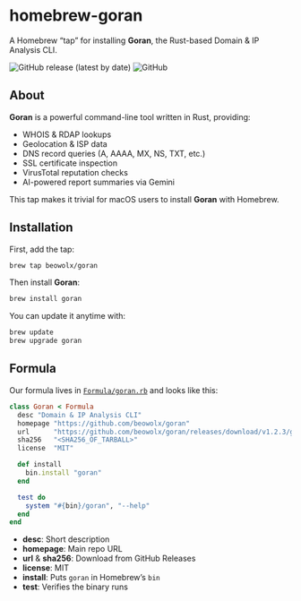 # homebrew-goran

A Homebrew “tap” for installing **Goran**, the Rust-based Domain & IP Analysis CLI.

![GitHub release (latest by date)](https://img.shields.io/github/v/release/beowolx/homebrew-goran)
![GitHub](https://img.shields.io/github/license/beowolx/homebrew-goran)

## About

**Goran** is a powerful command-line tool written in Rust, providing:

- WHOIS & RDAP lookups
- Geolocation & ISP data
- DNS record queries (A, AAAA, MX, NS, TXT, etc.)
- SSL certificate inspection
- VirusTotal reputation checks
- AI-powered report summaries via Gemini

This tap makes it trivial for macOS users to install **Goran** with Homebrew.

## Installation

First, add the tap:

```sh
brew tap beowolx/goran
```

Then install **Goran**:

```sh
brew install goran
```

You can update it anytime with:

```sh
brew update
brew upgrade goran
```

## Formula

Our formula lives in [`Formula/goran.rb`](Formula/goran.rb) and looks like this:

```ruby
class Goran < Formula
  desc "Domain & IP Analysis CLI"
  homepage "https://github.com/beowolx/goran"
  url      "https://github.com/beowolx/goran/releases/download/v1.2.3/goran-1.2.3-x86_64-apple-darwin.tar.gz"
  sha256   "<SHA256_OF_TARBALL>"
  license  "MIT"

  def install
    bin.install "goran"
  end

  test do
    system "#{bin}/goran", "--help"
  end
end
```

- **desc**: Short description
- **homepage**: Main repo URL
- **url** & **sha256**: Download from GitHub Releases
- **license**: MIT
- **install**: Puts `goran` in Homebrew’s `bin`
- **test**: Verifies the binary runs
